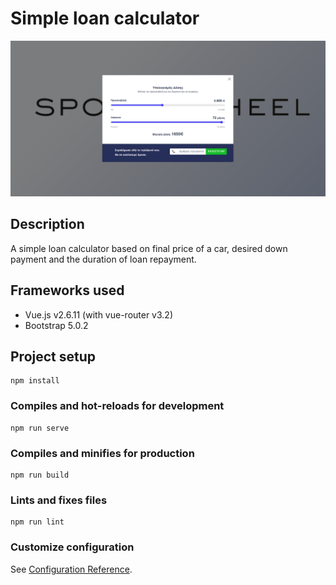 # Simple loan calculator

![Screenshot of loan calculator](./images/loan-calc.png?raw=true "Screenshot of loan calculator")


## Description

A simple loan calculator based on final price of a car, desired down payment and the duration of loan repayment.

## Frameworks used

- Vue.js v2.6.11 (with vue-router v3.2)
- Bootstrap 5.0.2
## Project setup
```
npm install
```

### Compiles and hot-reloads for development
```
npm run serve
```

### Compiles and minifies for production
```
npm run build
```

### Lints and fixes files
```
npm run lint
```

### Customize configuration
See [Configuration Reference](https://cli.vuejs.org/config/).
